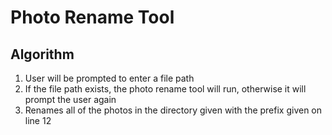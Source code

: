 # Photo Rename Tool

## Algorithm ##
1. User will be prompted to enter a file path
2. If the file path exists, the photo rename tool will run, otherwise it will prompt the user again
3. Renames all of the photos in the directory given with the prefix given on line 12
